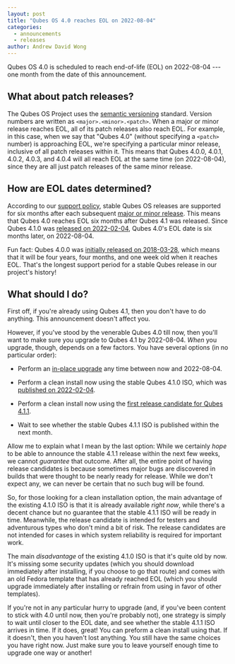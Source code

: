 ```yaml
---
layout: post
title: "Qubes OS 4.0 reaches EOL on 2022-08-04"
categories:
  - announcements
  - releases
author: Andrew David Wong
---
```


Qubes OS 4.0 is scheduled to reach end-of-life (EOL) on 2022-08-04 --- one
month from the date of this announcement.


## What about patch releases?

The Qubes OS Project uses the [semantic versioning](https://semver.org/)
standard. Version numbers are written as `<major>.<minor>.<patch>`. When a
major or minor release reaches EOL, all of its patch releases also reach EOL.
For example, in this case, when we say that "Qubes 4.0" (without specifying a
`<patch>` number) is approaching EOL, we're specifying a particular minor
release, inclusive of all patch releases within it. This means that Qubes
4.0.0, 4.0.1, 4.0.2, 4.0.3, and 4.0.4 will all reach EOL at the same time (on
2022-08-04), since they are all just patch releases of the same minor release.


## How are EOL dates determined?

According to our [support policy](/doc/supported-releases/), stable Qubes OS
releases are supported for six months after each subsequent [major or minor
release](/doc/version-scheme/). This means that Qubes 4.0 reaches EOL six
months after Qubes 4.1 was released. Since Qubes 4.1.0 was [released on
2022-02-04](/news/2022/02/04/qubes-4-1-0/), Qubes 4.0's EOL date is six months
later, on 2022-08-04.

Fun fact: Qubes 4.0.0 was [initially released on
2018-03-28](/news/2018/03/28/qubes-40/), which means that it will be four
years, four months, and one week old when it reaches EOL. That's the longest
support period for a stable Qubes release in our project's history!


## What should I do?

First off, if you're already using Qubes 4.1, then you don't have to do
anything. This announcement doesn't affect you.

However, if you've stood by the venerable Qubes 4.0 till now, then you'll want
to make sure you upgrade to Qubes 4.1 by 2022-08-04. *When* you upgrade,
though, depends on a few factors. You have several options (in no particular
order):

- Perform an [in-place upgrade](https://qubes-doc-rst.readthedocs.io/en/latest/user/downloading-installing-upgrading/upgrade/4_1.html#in-place-upgrade) any time
  between now and 2022-08-04.

- Perform a clean install now using the stable Qubes 4.1.0 ISO, which was
  [published on 2022-02-04](/news/2022/02/04/qubes-4-1-0/).

- Perform a clean install now using the [first release candidate for Qubes
  4.1.1](/news/2022/06/27/qubes-4-1-1-rc1/).

- Wait to see whether the stable Qubes 4.1.1 ISO is published within the next
  month.

Allow me to explain what I mean by the last option: While we certainly *hope*
to be able to announce the stable 4.1.1 release within the next few weeks, we
cannot *guarantee* that outcome. After all, the entire point of having release
candidates is because sometimes major bugs are discovered in builds that were
thought to be nearly ready for release. While we don't expect any, we can never
be certain that no such bug will be found.

So, for those looking for a clean installation option, the main advantage of
the existing 4.1.0 ISO is that it is already available *right now*, while
there's a decent chance but no guarantee that the stable 4.1.1 ISO will be
ready in time. Meanwhile, the release candidate is intended for testers and
adventurous types who don't mind a bit of risk. The release candidates are not
intended for cases in which system reliability is required for important work.

The main *disadvantage* of the existing 4.1.0 ISO is that it's quite old by
now. It's missing some security updates (which you should download immediately
after installing, if you choose to go that route) and comes with an old Fedora
template that has already reached EOL (which you should upgrade immediately
after installing or refrain from using in favor of other templates).

If you're not in any particular hurry to upgrade (and, if you've been content
to stick with 4.0 until now, then you're probably not), one strategy is simply
to wait until closer to the EOL date, and see whether the stable 4.1.1 ISO
arrives in time. If it does, great! You can preform a clean install using that.
If it doesn't, then you haven't lost anything. You still have the same choices
you have right now. Just make sure you to leave yourself enough time to upgrade
one way or another!
